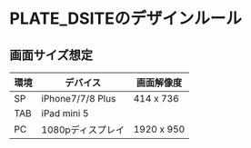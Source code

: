 # PLATE_DSITEのデザインルール

## 画面サイズ想定

|環境|デバイス|画面解像度|
|-|-|-|
|SP|iPhone7/7/8 Plus|414 x 736|
|TAB|iPad mini 5|
|PC|1080pディスプレイ|1920 x 950|

